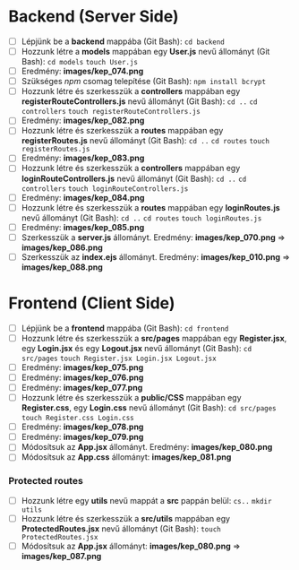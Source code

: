# Backend (Server Side)

-   [ ] Lépjünk be a **backend** mappába (Git Bash): `cd backend`
-   [ ] Hozzunk létre a **models** mappában egy **User.js** nevű állományt (Git Bash): `cd models` `touch User.js`
-   [ ] Eredmény: **images/kep_074.png**
-   [ ] Szükséges _npm_ csomag telepítése (Git Bash): `npm install bcrypt`
-   [ ] Hozzunk létre és szerkesszük a **controllers** mappában egy **registerRouteControllers.js** nevű állományt (Git Bash): `cd ..` `cd controllers` `touch registerRouteControllers.js`
-   [ ] Eredmény: **images/kep_082.png**
-   [ ] Hozzunk létre és szerkesszük a **routes** mappában egy **registerRoutes.js** nevű állományt (Git Bash): `cd ..` `cd routes` `touch registerRoutes.js`
-   [ ] Eredmény: **images/kep_083.png**
-   [ ] Hozzunk létre és szerkesszük a **controllers** mappában egy **loginRouteControllers.js** nevű állományt (Git Bash): `cd ..` `cd controllers` `touch loginRouteControllers.js`
-   [ ] Eredmény: **images/kep_084.png**
-   [ ] Hozzunk létre és szerkesszük a **routes** mappában egy **loginRoutes.js** nevű állományt (Git Bash): `cd ..` `cd routes` `touch loginRoutes.js`
-   [ ] Eredmény: **images/kep_085.png**
-   [ ] Szerkesszük a **server.js** állományt. Eredmény: **images/kep_070.png** => **images/kep_086.png**
-   [ ] Szerkesszük az **index.ejs** állományt. Eredmény: **images/kep_010.png** => **images/kep_088.png**

# Frontend (Client Side)

-   [ ] Lépjünk be a **frontend** mappába (Git Bash): `cd frontend`
-   [ ] Hozzunk létre és szerkesszük a **src/pages** mappában egy **Register.jsx**, egy **Login.jsx** és egy **Logout.jsx** nevű állományt (Git Bash): `cd src/pages` `touch Register.jsx Login.jsx Logout.jsx`
-   [ ] Eredmény: **images/kep_075.png**
-   [ ] Eredmény: **images/kep_076.png**
-   [ ] Eredmény: **images/kep_077.png**
-   [ ] Hozzunk létre és szerkesszük a **public/CSS** mappában egy **Register.css**, egy **Login.css** nevű állományt (Git Bash): `cd src/pages` `touch Register.css Login.css`
-   [ ] Eredmény: **images/kep_078.png**
-   [ ] Eredmény: **images/kep_079.png**
-   [ ] Módosítsuk az **App.jsx** állományt. Eredmény: **images/kep_080.png**
-   [ ] Módosítsuk az **App.css** állományt: **images/kep_081.png**

### Protected routes

-   [ ] Hozzunk létre egy **utils** nevű mappát a **src** pappán belül: `cs..` `mkdir utils`
-   [ ] Hozzunk létre és szerkesszük a **src/utils** mappában egy **ProtectedRoutes.jsx** nevű állományt (Git Bash): `touch ProtectedRoutes.jsx`
-   [ ] Módosítsuk az **App.jsx** állományt: **images/kep_080.png** => **images/kep_087.png**

